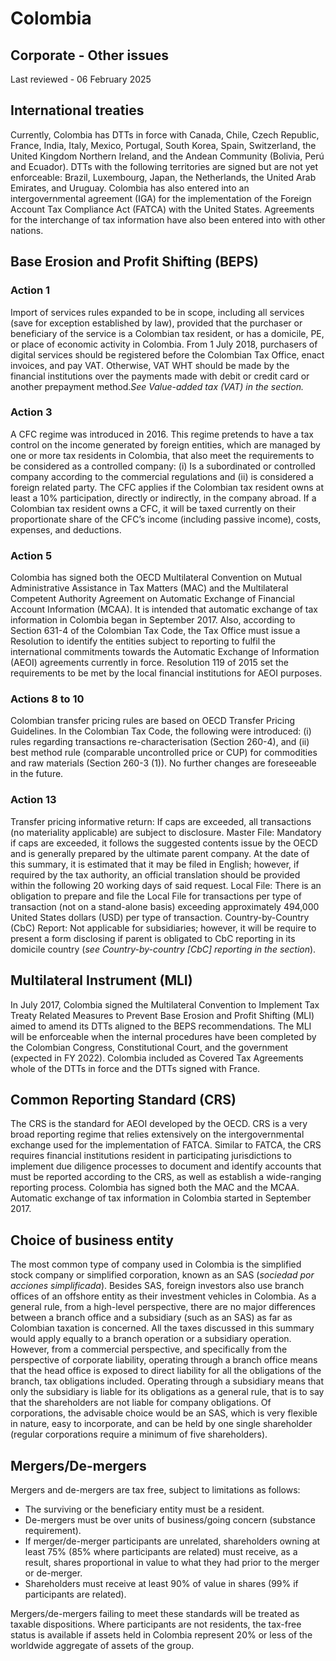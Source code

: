 # Colombia
## Corporate - Other issues
Last reviewed - 06 February 2025
## International treaties
Currently, Colombia has DTTs in force with Canada, Chile, Czech Republic, France, India, Italy, Mexico, Portugal, South Korea, Spain, Switzerland, the United Kingdom Northern Ireland, and the Andean Community (Bolivia, Perú and Ecuador). DTTs with the following territories are signed but are not yet enforceable: Brazil, Luxembourg, Japan, the Netherlands, the United Arab Emirates, and Uruguay.
Colombia has also entered into an intergovernmental agreement (IGA) for the implementation of the Foreign Account Tax Compliance Act (FATCA) with the United States. Agreements for the interchange of tax information have also been entered into with other nations.
## Base Erosion and Profit Shifting (BEPS)
### Action 1
Import of services rules expanded to be in scope, including all services (save for exception established by law), provided that the purchaser or beneficiary of the service is a Colombian tax resident, or has a domicile, PE, or place of economic activity in Colombia.
From 1 July 2018, purchasers of digital services should be registered before the Colombian Tax Office, enact invoices, and pay VAT. Otherwise, VAT WHT should be made by the financial institutions over the payments made with debit or credit card or another prepayment method._See Value-added tax (VAT) in the section._
### Action 3
A CFC regime was introduced in 2016. This regime pretends to have a tax control on the income generated by foreign entities, which are managed by one or more tax residents in Colombia, that also meet the requirements to be considered as a controlled company: (i) Is a subordinated or controlled company according to the commercial regulations and (ii) is considered a foreign related party.
The CFC applies if the Colombian tax resident owns at least a 10% participation, directly or indirectly, in the company abroad.
If a Colombian tax resident owns a CFC, it will be taxed currently on their proportionate share of the CFC’s income (including passive income), costs, expenses, and deductions.
### Action 5
Colombia has signed both the OECD Multilateral Convention on Mutual Administrative Assistance in Tax Matters (MAC) and the Multilateral Competent Authority Agreement on Automatic Exchange of Financial Account Information (MCAA). It is intended that automatic exchange of tax information in Colombia began in September 2017.
Also, according to Section 631-4 of the Colombian Tax Code, the Tax Office must issue a Resolution to identify the entities subject to reporting to fulfil the international commitments towards the Automatic Exchange of Information (AEOI) agreements currently in force. Resolution 119 of 2015 set the requirements to be met by the local financial institutions for AEOI purposes.
### Actions 8 to 10
Colombian transfer pricing rules are based on OECD Transfer Pricing Guidelines. In the Colombian Tax Code, the following were introduced: (i) rules regarding transactions re-characterisation (Section 260-4), and (ii) best method rule (comparable uncontrolled price or CUP) for commodities and raw materials (Section 260-3 (1)). No further changes are foreseeable in the future.
### Action 13
Transfer pricing informative return: If caps are exceeded, all transactions (no materiality applicable) are subject to disclosure.
Master File: Mandatory if caps are exceeded, it follows the suggested contents issue by the OECD and is generally prepared by the ultimate parent company. At the date of this summary, it is estimated that it may be filed in English; however, if required by the tax authority, an official translation should be provided within the following 20 working days of said request.
Local File: There is an obligation to prepare and file the Local File for transactions per type of transaction (not on a stand-alone basis) exceeding approximately 494,000 United States dollars (USD) per type of transaction.
Country-by-Country (CbC) Report: Not applicable for subsidiaries; however, it will be require to present a form disclosing if parent is obligated to CbC reporting in its domicile country (_see Country-by-country [CbC] reporting in the_ _section_).
## Multilateral Instrument (MLI)
In July 2017, Colombia signed the Multilateral Convention to Implement Tax Treaty Related Measures to Prevent Base Erosion and Profit Shifting (MLI) aimed to amend its DTTs aligned to the BEPS recommendations. The MLI will be enforceable when the internal procedures have been completed by the Colombian Congress, Constitutional Court, and the government (expected in FY 2022).
Colombia included as Covered Tax Agreements whole of the DTTs in force and the DTTs signed with France.
## Common Reporting Standard (CRS)
The CRS is the standard for AEOI developed by the OECD.
CRS is a very broad reporting regime that relies extensively on the intergovernmental exchange used for the implementation of FATCA.
Similar to FATCA, the CRS requires financial institutions resident in participating jurisdictions to implement due diligence processes to document and identify accounts that must be reported according to the CRS, as well as establish a wide-ranging reporting process.
Colombia has signed both the MAC and the MCAA. Automatic exchange of tax information in Colombia started in September 2017.
## Choice of business entity
The most common type of company used in Colombia is the simplified stock company or simplified corporation, known as an SAS (_sociedad por acciones simplificada_). Besides SAS, foreign investors also use branch offices of an offshore entity as their investment vehicles in Colombia.
As a general rule, from a high-level perspective, there are no major differences between a branch office and a subsidiary (such as an SAS) as far as Colombian taxation is concerned.
All the taxes discussed in this summary would apply equally to a branch operation or a subsidiary operation. However, from a commercial perspective, and specifically from the perspective of corporate liability, operating through a branch office means that the head office is exposed to direct liability for all the obligations of the branch, tax obligations included. Operating through a subsidiary means that only the subsidiary is liable for its obligations as a general rule, that is to say that the shareholders are not liable for company obligations. Of corporations, the advisable choice would be an SAS, which is very flexible in nature, easy to incorporate, and can be held by one single shareholder (regular corporations require a minimum of five shareholders).
## Mergers/De-mergers
Mergers and de-mergers are tax free, subject to limitations as follows:
  * The surviving or the beneficiary entity must be a resident.
  * De-mergers must be over units of business/going concern (substance requirement).
  * If merger/de-merger participants are unrelated, shareholders owning at least 75% (85% where participants are related) must receive, as a result, shares proportional in value to what they had prior to the merger or de-merger.
  * Shareholders must receive at least 90% of value in shares (99% if participants are related).


Mergers/de-mergers failing to meet these standards will be treated as taxable dispositions. Where participants are not residents, the tax-free status is available if assets held in Colombia represent 20% or less of the worldwide aggregate of assets of the group.
